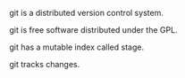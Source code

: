 git is a distributed version control system.

git is free software distributed under the GPL.

git has a mutable index called stage.

git tracks changes.

